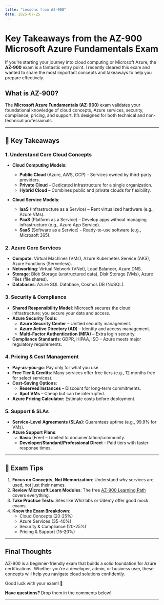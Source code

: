 ```yaml
---
title: "Lessons from AZ-900"
date: 2025-07-25
---
```


# Key Takeaways from the AZ-900 Microsoft Azure Fundamentals Exam

If you're starting your journey into cloud computing or Microsoft Azure, the **AZ-900** exam is a fantastic entry point. I recently cleared this exam and wanted to share the most important concepts and takeaways to help you prepare effectively.

## What is AZ-900?
The **Microsoft Azure Fundamentals (AZ-900)** exam validates your foundational knowledge of cloud concepts, Azure services, security, compliance, pricing, and support. It’s designed for both technical and non-technical professionals.

---

## 🔑 Key Takeaways

### 1. **Understand Core Cloud Concepts**
- **Cloud Computing Models**:  
  - **Public Cloud** (Azure, AWS, GCP) – Services owned by third-party providers.  
  - **Private Cloud** – Dedicated infrastructure for a single organization.  
  - **Hybrid Cloud** – Combines public and private clouds for flexibility.  

- **Cloud Service Models**:  
  - **IaaS** (Infrastructure as a Service) – Rent virtualized hardware (e.g., Azure VMs).  
  - **PaaS** (Platform as a Service) – Develop apps without managing infrastructure (e.g., Azure App Service).  
  - **SaaS** (Software as a Service) – Ready-to-use software (e.g., Microsoft 365).  

### 2. **Azure Core Services**
- **Compute**: Virtual Machines (VMs), Azure Kubernetes Service (AKS), Azure Functions (Serverless).  
- **Networking**: Virtual Network (VNet), Load Balancer, Azure DNS.  
- **Storage**: Blob Storage (unstructured data), Disk Storage (VMs), Azure Files (file shares).  
- **Databases**: Azure SQL Database, Cosmos DB (NoSQL).  

### 3. **Security & Compliance**
- **Shared Responsibility Model**: Microsoft secures the cloud infrastructure; you secure your data and access.  
- **Azure Security Tools**:  
  - **Azure Security Center** – Unified security management.  
  - **Azure Active Directory (AD)** – Identity and access management.  
  - **Multi-Factor Authentication (MFA)** – Extra login security.  
- **Compliance Standards**: GDPR, HIPAA, ISO – Azure meets major regulatory requirements.  

### 4. **Pricing & Cost Management**
- **Pay-as-you-go**: Pay only for what you use.  
- **Free Tier & Credits**: Many services offer free tiers (e.g., 12 months free for select services).  
- **Cost-Saving Options**:  
  - **Reserved Instances** – Discount for long-term commitments.  
  - **Spot VMs** – Cheap but can be interrupted.  
- **Azure Pricing Calculator**: Estimate costs before deployment.  

### 5. **Support & SLAs**
- **Service-Level Agreements (SLAs)**: Guarantees uptime (e.g., 99.9% for VMs).  
- **Azure Support Plans**:  
  - **Basic** (Free) – Limited to documentation/community.  
  - **Developer/Standard/Professional Direct** – Paid tiers with faster response times.  

---

## 🚀 Exam Tips
1. **Focus on Concepts, Not Memorization**: Understand *why* services are used, not just their names.  
2. **Review Microsoft Learn Modules**: The free [AZ-900 Learning Path](https://learn.microsoft.com/en-us/certifications/exams/az-900/) covers everything.  
3. **Take Practice Tests**: Sites like Whizlabs or Udemy offer good mock exams.  
4. **Know the Exam Breakdown**:  
   - Cloud Concepts (20-25%)  
   - Azure Services (35-40%)  
   - Security & Compliance (20-25%)  
   - Pricing & Support (15-20%)  

---

## Final Thoughts
AZ-900 is a beginner-friendly exam that builds a solid foundation for Azure certifications. Whether you're a developer, admin, or business user, these concepts will help you navigate cloud solutions confidently.  

Good luck with your exam! 🎯  

**Have questions?** Drop them in the comments below!  

---
